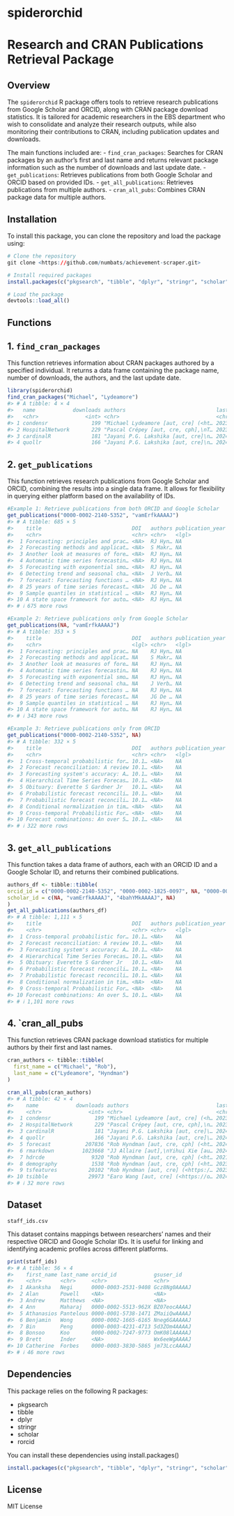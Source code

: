 
<!-- README.md is generated from README.Rmd. Please edit that file -->

# spiderorchid

<!-- badges: start -->
<!-- badges: end -->

# Research and CRAN Publications Retrieval Package

## Overview

The `spiderorchid` R package offers tools to retrieve research
publications from Google Scholar and ORCID, along with CRAN package
download statistics. It is tailored for academic researchers in the EBS
department who wish to consolidate and analyze their research outputs,
while also monitoring their contributions to CRAN, including publication
updates and downloads.

The main functions included are: - `find_cran_packages`: Searches for
CRAN packages by an author’s first and last name and returns relevant
package information such as the number of downloads and last update
date. - `get_publications`: Retrieves publications from both Google
Scholar and ORCID based on provided IDs. - `get_all_publications`:
Retrieves publications from multiple authors. - `cran_all_pubs`:
Combines CRAN package data for multiple authors.

## Installation

To install this package, you can clone the repository and load the
package using:

``` r
# Clone the repository
git clone <https://github.com/numbats/achievement-scraper.git>

# Install required packages
install.packages(c("pkgsearch", "tibble", "dplyr", "stringr", "scholar", "rorcid"))

# Load the package
devtools::load_all()
```

## Functions

## 1. `find_cran_packages`

This function retrieves information about CRAN packages authored by a
specified individual. It returns a data frame containing the package
name, number of downloads, the authors, and the last update date.

``` r
library(spiderorchid)
find_cran_packages("Michael", "Lydeamore")
#> # A tibble: 4 × 4
#>   name            downloads authors                             last_update_date
#>   <chr>               <int> <chr>                               <chr>           
#> 1 condensr              199 "Michael Lydeamore [aut, cre] (<ht… 2023-08-30T14:5…
#> 2 HospitalNetwork       229 "Pascal Crépey [aut, cre, cph],\nT… 2023-02-27T07:2…
#> 3 cardinalR             181 "Jayani P.G. Lakshika [aut, cre]\n… 2024-04-16T08:0…
#> 4 quollr                166 "Jayani P.G. Lakshika [aut, cre]\n… 2024-03-05T10:0…
```

## 2. `get_publications`

This function retrieves research publications from Google Scholar and
ORCID, combining the results into a single data frame. It allows for
flexibility in querying either platform based on the availability of
IDs.

``` r
#Example 1: Retrieve publications from both ORCID and Google Scholar
get_publications("0000-0002-2140-5352", "vamErfkAAAAJ")
#> # A tibble: 685 × 5
#>    title                             DOI   authors publication_year journal_name
#>    <chr>                             <chr> <chr>   <lgl>            <chr>       
#>  1 Forecasting: principles and prac… <NA>  RJ Hyn… NA               "OTexts"    
#>  2 Forecasting methods and applicat… <NA>  S Makr… NA               "John Wiley…
#>  3 Another look at measures of fore… <NA>  RJ Hyn… NA               "Internatio…
#>  4 Automatic time series forecastin… <NA>  RJ Hyn… NA               "Journal of…
#>  5 Forecasting with exponential smo… <NA>  RJ Hyn… NA               "Springer V…
#>  6 Detecting trend and seasonal cha… <NA>  J Verb… NA               "Remote sen…
#>  7 forecast: Forecasting functions … <NA>  RJ Hyn… NA               ""          
#>  8 25 years of time series forecast… <NA>  JG De … NA               "Internatio…
#>  9 Sample quantiles in statistical … <NA>  RJ Hyn… NA               "The Americ…
#> 10 A state space framework for auto… <NA>  RJ Hyn… NA               "Internatio…
#> # ℹ 675 more rows
```

``` r
#Example 2: Retrieve publications only from Google Scholar
get_publications(NA, "vamErfkAAAAJ")
#> # A tibble: 353 × 5
#>    title                             DOI   authors publication_year journal_name
#>    <chr>                             <lgl> <chr>   <lgl>            <chr>       
#>  1 Forecasting: principles and prac… NA    RJ Hyn… NA               "OTexts"    
#>  2 Forecasting methods and applicat… NA    S Makr… NA               "John Wiley…
#>  3 Another look at measures of fore… NA    RJ Hyn… NA               "Internatio…
#>  4 Automatic time series forecastin… NA    RJ Hyn… NA               "Journal of…
#>  5 Forecasting with exponential smo… NA    RJ Hyn… NA               "Springer V…
#>  6 Detecting trend and seasonal cha… NA    J Verb… NA               "Remote sen…
#>  7 forecast: Forecasting functions … NA    RJ Hyn… NA               ""          
#>  8 25 years of time series forecast… NA    JG De … NA               "Internatio…
#>  9 Sample quantiles in statistical … NA    RJ Hyn… NA               "The Americ…
#> 10 A state space framework for auto… NA    RJ Hyn… NA               "Internatio…
#> # ℹ 343 more rows
```

``` r
#Example 3: Retrieve publications only from ORCID
get_publications("0000-0002-2140-5352", NA)
#> # A tibble: 332 × 5
#>    title                             DOI   authors publication_year journal_name
#>    <chr>                             <chr> <chr>   <lgl>            <chr>       
#>  1 Cross-temporal probabilistic for… 10.1… <NA>    NA               Internation…
#>  2 Forecast reconciliation: A review 10.1… <NA>    NA               Internation…
#>  3 Forecasting system's accuracy: A… 10.1… <NA>    NA               Applied Sto…
#>  4 Hierarchical Time Series Forecas… 10.1… <NA>    NA               Journal of …
#>  5 Obituary: Everette S Gardner Jr   10.1… <NA>    NA               Internation…
#>  6 Probabilistic forecast reconcili… 10.1… <NA>    NA               European Jo…
#>  7 Probabilistic forecast reconcili… 10.1… <NA>    NA               European Jo…
#>  8 Conditional normalization in tim… <NA>  <NA>    NA               ArXiv       
#>  9 Cross-temporal Probabilistic For… <NA>  <NA>    NA               ArXiv       
#> 10 Forecast combinations: An over 5… 10.1… <NA>    NA               Internation…
#> # ℹ 322 more rows
```

## 3. `get_all_publications`

This function takes a data frame of authors, each with an ORCID ID and a
Google Scholar ID, and returns their combined publications.

``` r
authors_df <- tibble::tibble(
orcid_id = c("0000-0002-2140-5352", "0000-0002-1825-0097", NA, "0000-0001-5109-3700"),
scholar_id = c(NA, "vamErfkAAAAJ", "4bahYMkAAAAJ", NA)
)
get_all_publications(authors_df)
#> # A tibble: 1,111 × 5
#>    title                             DOI   authors publication_year journal_name
#>    <chr>                             <chr> <chr>   <lgl>            <chr>       
#>  1 Cross-temporal probabilistic for… 10.1… <NA>    NA               Internation…
#>  2 Forecast reconciliation: A review 10.1… <NA>    NA               Internation…
#>  3 Forecasting system's accuracy: A… 10.1… <NA>    NA               Applied Sto…
#>  4 Hierarchical Time Series Forecas… 10.1… <NA>    NA               Journal of …
#>  5 Obituary: Everette S Gardner Jr   10.1… <NA>    NA               Internation…
#>  6 Probabilistic forecast reconcili… 10.1… <NA>    NA               European Jo…
#>  7 Probabilistic forecast reconcili… 10.1… <NA>    NA               European Jo…
#>  8 Conditional normalization in tim… <NA>  <NA>    NA               ArXiv       
#>  9 Cross-temporal Probabilistic For… <NA>  <NA>    NA               ArXiv       
#> 10 Forecast combinations: An over 5… 10.1… <NA>    NA               Internation…
#> # ℹ 1,101 more rows
```

## 4. `cran_all_pubs

This function retrieves CRAN package download statistics for multiple
authors by their first and last names.

``` r
cran_authors <- tibble::tibble(
  first_name = c("Michael", "Rob"),
  last_name = c("Lydeamore", "Hyndman")
)

cran_all_pubs(cran_authors)
#> # A tibble: 42 × 4
#>    name            downloads authors                            last_update_date
#>    <chr>               <int> <chr>                              <chr>           
#>  1 condensr              199 "Michael Lydeamore [aut, cre] (<h… 2023-08-30T14:5…
#>  2 HospitalNetwork       229 "Pascal Crépey [aut, cre, cph],\n… 2023-02-27T07:2…
#>  3 cardinalR             181 "Jayani P.G. Lakshika [aut, cre]\… 2024-04-16T08:0…
#>  4 quollr                166 "Jayani P.G. Lakshika [aut, cre]\… 2024-03-05T10:0…
#>  5 forecast           207836 "Rob Hyndman [aut, cre, cph] (<ht… 2024-06-20T02:1…
#>  6 rmarkdown         1023668 "JJ Allaire [aut],\nYihui Xie [au… 2024-08-17T03:5…
#>  7 hdrcde               9320 "Rob Hyndman [aut, cre, cph] (<ht… 2021-01-18T05:2…
#>  8 demography           1538 "Rob Hyndman [aut, cre, cph] (<ht… 2023-02-08T07:2…
#>  9 tsfeatures          20102 "Rob Hyndman [aut, cre] (<https:/… 2023-08-28T13:0…
#> 10 tsibble             29973 "Earo Wang [aut, cre] (<https://o… 2024-06-27T12:2…
#> # ℹ 32 more rows
```

## Dataset

`staff_ids.csv`

This dataset contains mappings between researchers’ names and their
respective ORCID and Google Scholar IDs. It is useful for linking and
identifying academic profiles across different platforms.

``` r
print(staff_ids)
#> # A tibble: 56 × 4
#>    first_name last_name orcid_id            gsuser_id   
#>    <chr>      <chr>     <chr>               <chr>       
#>  1 Akanksha   Negi      0000-0003-2531-9408 Gcz8Ng0AAAAJ
#>  2 Alan       Powell    <NA>                <NA>        
#>  3 Andrew     Matthews  <NA>                <NA>        
#>  4 Ann        Maharaj   0000-0002-5513-962X BZ07eocAAAAJ
#>  5 Athanasios Pantelous 0000-0001-5738-1471 ZMaiiQwAAAAJ
#>  6 Benjamin   Wong      0000-0002-1665-6165 Nneg6GAAAAAJ
#>  7 Bin        Peng      0000-0003-4231-4713 5d3ZOm4AAAAJ
#>  8 Bonsoo     Koo       0000-0002-7247-9773 OmK08lAAAAAJ
#>  9 Brett      Inder     <NA>                Wx6eeWgAAAAJ
#> 10 Catherine  Forbes    0000-0003-3830-5865 jm73LccAAAAJ
#> # ℹ 46 more rows
```

## Dependencies

This package relies on the following R packages:

- pkgsearch
- tibble
- dplyr
- stringr
- scholar
- rorcid

You can install these dependencies using install.packages()

``` r
install.packages(c("pkgsearch", "tibble", "dplyr", "stringr", "scholar", "rorcid"))
```

## License
MIT License

